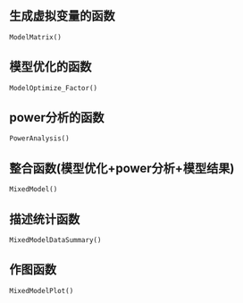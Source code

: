 ## 生成虚拟变量的函数
```
ModelMatrix()
```

## 模型优化的函数
```
ModelOptimize_Factor()
```

## power分析的函数
```
PowerAnalysis()
```

## 整合函数(模型优化+power分析+模型结果)
```
MixedModel()
```

## 描述统计函数
```
MixedModelDataSummary()
```

## 作图函数
```
MixedModelPlot()
```

